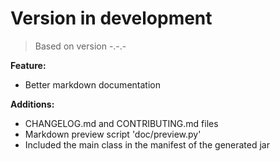 # Version in development
> Based on version -.-.-

__Feature:__

* Better markdown documentation

__Additions:__

* CHANGELOG.md and CONTRIBUTING.md files
* Markdown preview script 'doc/preview.py'
* Included the main class in the manifest of the generated jar
